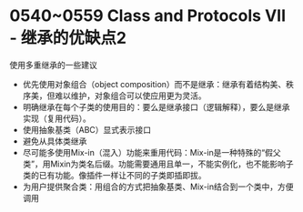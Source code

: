 # 0540~0559 Class and Protocols VII - 继承的优缺点2
使用多重继承的一些建议
 - 优先使用对象组合（object composition）而不是继承：继承有着结构美、秩序美，但难以维护，对象组合可以使应用更为灵活。
 - 明确继承在每个子类的使用目的：要么是继承接口（逻辑解释），要么是继承实现（复用代码）。
 - 使用抽象基类（ABC）显式表示接口
 - 避免从具体类继承
 - 尽可能多使用Mix-in（混入）功能来重用代码：Mix-in是一种特殊的“假父类”，用Mixin为类名后缀。功能需要通用且单一，不能实例化，也不能影响子类的已有功能。像插件一样让不同的子类即插即拔。
 - 为用户提供聚合类：用组合的方式把抽象基类、Mix-in结合到一个类中，方便调用
